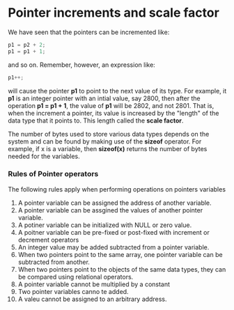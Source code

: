 # Pointer increments and scale factor

We have seen that the pointers can be incremented like:

```c
p1 = p2 + 2;
p1 = p1 + 1;
```

and so on. Remember, however, an expression like:

```c
p1++;
```

will cause the pointer **p1** to point to the next value of its type. For example, it **p1** is an integer pointer with an intial value, say 2800, then after the operation **p1 = p1 + 1**, the value of **p1** will be 2802, and not 2801. That is, when the increment a pointer, its value is increased by the "length" of the data type that it points to. This length called the **scale factor**.

The number of bytes used to store various data types depends on the system and can be found by making use of the **sizeof** operator. For example, if x is a variable, then **sizeof(x)** returns the number of bytes needed for the variables.


### Rules of Pointer operators

The following rules apply when performing operations on pointers variables

1. A pointer variable can be assigned the address of another variable.
2. A pointer variable can be assgined the values of another pointer variable.
3. A potiner variable can be initialized with NULL or zero value.
4. A poitner variable can be pre-fixed or post-fixed with increment or decrement operators
5. An integer value may be added subtracted from a pointer variable.
6. When two pointers point to the same array, one pointer variable can be subtracted from another.
7. When two pointers point to the objects of the same data types, they can be compared using relational operators.
8. A pointer variable cannot be multiplied by a constant
9. Two pointer variables canno te added.
10. A valeu cannot be assigned to an arbitrary address.